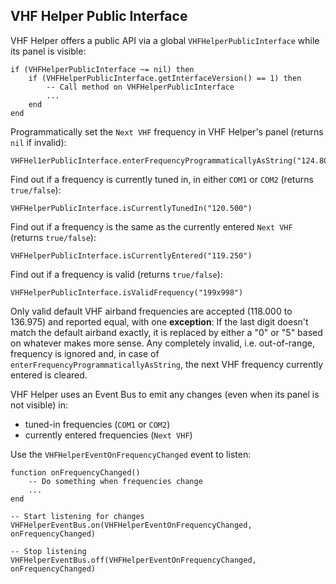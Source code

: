 ## VHF Helper Public Interface
VHF Helper offers a public API via a global `VHFHelperPublicInterface` while its panel is visible:
```text
if (VHFHelperPublicInterface ~= nil) then
	if (VHFHelperPublicInterface.getInterfaceVersion() == 1) then
		-- Call method on VHFHelperPublicInterface
		...
	end
end
```

Programmatically set the `Next VHF` frequency in VHF Helper's panel (returns `nil` if invalid):
```text
VHFHel1erPublicInterface.enterFrequencyProgrammaticallyAsString("124.800")
```

Find out if a frequency is currently tuned in, in either `COM1` or `COM2` (returns `true/false`):
```text
VHFHelperPublicInterface.isCurrentlyTunedIn("120.500")
```

Find out if a frequency is the same as the currently entered `Next VHF` (returns `true/false`):
```text
VHFHelperPublicInterface.isCurrentlyEntered("119.250")
```

Find out if a frequency is valid (returns `true/false`):
```text
VHFHelperPublicInterface.isValidFrequency("199x998")
```

Only valid default VHF airband frequencies are accepted (118.000 to 136.975) and reported equal, with one **exception**: If the last digit doesn't match the default airband exactly, it is replaced by either a "0" or "5" based on whatever makes more sense. Any completely invalid, i.e. out-of-range, frequency is ignored and, in case of `enterFrequencyProgrammaticallyAsString`, the next VHF frequency currently entered is cleared.

VHF Helper uses an Event Bus to emit any changes (even when its panel is not visible) in:
* tuned-in frequencies (`COM1` or `COM2`)
* currently entered frequencies (`Next VHF`)

Use the `VHFHelperEventOnFrequencyChanged` event to listen:
```text
function onFrequencyChanged()
	-- Do something when frequencies change
	...
end

-- Start listening for changes
VHFHelperEventBus.on(VHFHelperEventOnFrequencyChanged, onFrequencyChanged)

-- Stop listening
VHFHelperEventBus.off(VHFHelperEventOnFrequencyChanged, onFrequencyChanged)
```
